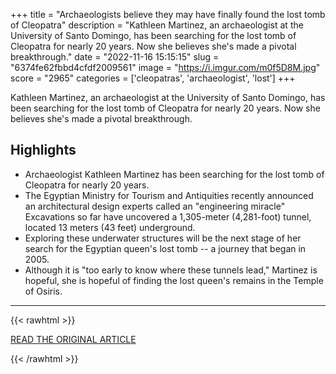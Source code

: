 +++
title = "Archaeologists believe they may have finally found the lost tomb of Cleopatra"
description = "Kathleen Martinez, an archaeologist at the University of Santo Domingo, has been searching for the lost tomb of Cleopatra for nearly 20 years. Now she believes she's made a pivotal breakthrough."
date = "2022-11-16 15:15:15"
slug = "6374fe62fbbd4cfdf2009561"
image = "https://i.imgur.com/m0f5D8M.jpg"
score = "2965"
categories = ['cleopatras', 'archaeologist', 'lost']
+++

Kathleen Martinez, an archaeologist at the University of Santo Domingo, has been searching for the lost tomb of Cleopatra for nearly 20 years. Now she believes she's made a pivotal breakthrough.

## Highlights

- Archaeologist Kathleen Martinez has been searching for the lost tomb of Cleopatra for nearly 20 years.
- The Egyptian Ministry for Tourism and Antiquities recently announced an architectural design experts called an "engineering miracle" Excavations so far have uncovered a 1,305-meter (4,281-foot) tunnel, located 13 meters (43 feet) underground.
- Exploring these underwater structures will be the next stage of her search for the Egyptian queen's lost tomb -- a journey that began in 2005.
- Although it is "too early to know where these tunnels lead," Martinez is hopeful, she is hopeful of finding the lost queen's remains in the Temple of Osiris.

---

{{< rawhtml >}}
  <p class="article-category">
    <a target="_blank" href="https://edition.cnn.com/style/article/egypt-temple-cleopatra-lost-tomb-scli-intl-scn/index.html">READ THE ORIGINAL ARTICLE</a>
  </p>
{{< /rawhtml >}}
